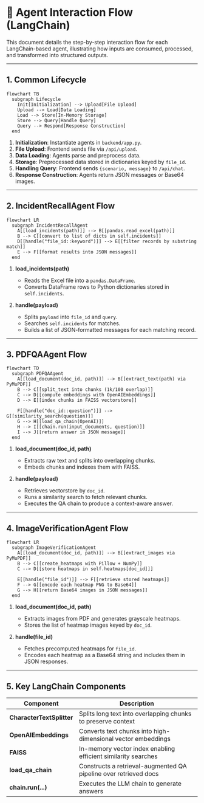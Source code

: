 # 🤖 Agent Interaction Flow (LangChain)

This document details the step-by-step interaction flow for each LangChain-based agent, illustrating how inputs are consumed, processed, and transformed into structured outputs.

---

## 1. Common Lifecycle

```mermaid
flowchart TB
  subgraph Lifecycle
    Init[Initialization] --> Upload[File Upload]
    Upload --> Load[Data Loading]
    Load --> Store[In-Memory Storage]
    Store --> Query[Handle Query]
    Query --> Respond[Response Construction]
  end
```

1. **Initialization**: Instantiate agents in `backend/app.py`.
2. **File Upload**: Frontend sends file via `/api/upload`.
3. **Data Loading**: Agents parse and preprocess data.
4. **Storage**: Preprocessed data stored in dictionaries keyed by `file_id`.
5. **Handling Query**: Frontend sends `{scenario, message}` to `/api/chat`.
6. **Response Construction**: Agents return JSON messages or Base64 images.

---

## 2. IncidentRecallAgent Flow

```mermaid
flowchart LR
  subgraph IncidentRecallAgent
    A[[load_incidents(path)]] --> B[[pandas.read_excel(path)]]
    B --> C[[convert to list of dicts in self.incidents]]
    D[[handle("file_id::keyword")]] --> E[[filter records by substring match]]
    E --> F[[format results into JSON messages]]
  end
```

1. **load\_incidents(path)**

   * Reads the Excel file into a `pandas.DataFrame`.
   * Converts DataFrame rows to Python dictionaries stored in `self.incidents`.
2. **handle(payload)**

   * Splits `payload` into `file_id` and `query`.
   * Searches `self.incidents` for matches.
   * Builds a list of JSON-formatted messages for each matching record.

---

## 3. PDFQAAgent Flow

```mermaid
flowchart TD
  subgraph PDFQAAgent
    A[[load_document(doc_id, path)]] --> B[[extract_text(path) via PyMuPDF]]
    B --> C[[split_text into chunks (1k/100 overlap)]]
    C --> D[[compute embeddings with OpenAIEmbeddings]]
    D --> E[[index chunks in FAISS vectorstore]]

    F[[handle("doc_id::question")]] --> G[[similarity_search(question)]]
    G --> H[[load_qa_chain(OpenAI)]]
    H --> I[[chain.run(input_documents, question)]]
    I --> J[[return answer in JSON message]]
  end
```

1. **load\_document(doc\_id, path)**

   * Extracts raw text and splits into overlapping chunks.
   * Embeds chunks and indexes them with FAISS.
2. **handle(payload)**

   * Retrieves vectorstore by `doc_id`.
   * Runs a similarity search to fetch relevant chunks.
   * Executes the QA chain to produce a context-aware answer.

---

## 4. ImageVerificationAgent Flow

```mermaid
flowchart LR
  subgraph ImageVerificationAgent
    A[[load_document(doc_id, path)]] --> B[[extract_images via PyMuPDF]]
    B --> C[[create_heatmaps with Pillow + NumPy]]
    C --> D[[store heatmaps in self.heatmaps[doc_id]]]  

    E[[handle("file_id")]] --> F[[retrieve stored heatmaps]]
    F --> G[[encode each heatmap PNG to Base64]]
    G --> H[[return Base64 images in JSON messages]]
  end
```

1. **load\_document(doc\_id, path)**

   * Extracts images from PDF and generates grayscale heatmaps.
   * Stores the list of heatmap images keyed by `doc_id`.
2. **handle(file\_id)**

   * Fetches precomputed heatmaps for `file_id`.
   * Encodes each heatmap as a Base64 string and includes them in JSON responses.

---

## 5. Key LangChain Components

| Component                 | Description                                                      |
| ------------------------- | ---------------------------------------------------------------- |
| **CharacterTextSplitter** | Splits long text into overlapping chunks to preserve context     |
| **OpenAIEmbeddings**      | Converts text chunks into high-dimensional vector embeddings     |
| **FAISS**                 | In-memory vector index enabling efficient similarity searches    |
| **load\_qa\_chain**       | Constructs a retrieval-augmented QA pipeline over retrieved docs |
| **chain.run(...)**        | Executes the LLM chain to generate answers                       |


